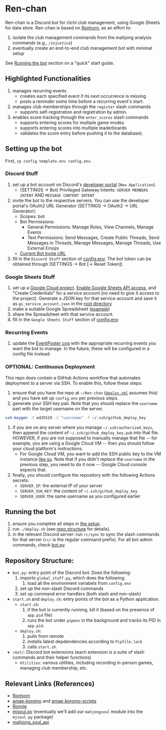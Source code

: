 # Ren-chan

Ren-chan is a Discord bot for riichi club management, using Google Sheets for data store. Ren-chan is based on [Ronhorn](https://github.com/Longhorn-Riichi/Ronhorn), as an effort to:
1. isolate the club management commands from the mahjong analysis commands (e.g., `/injustice`)
1. eventually create an end-to-end club management bot with minimal setup

See [Running the bot](#running-the-bot) section on a "quick" start guide.

## Highlighted Functionalities
1. manages recurring events
    - creates each specified event if its next occurrence is missing
    - posts a reminder some time before a recurring event's start.
1. manages club memberships through the `register` slash commands
    - supports self-registration and registration by admin.
1. enables score tracking through the `enter_scores` slash commands
    - supports entering scores for multiple game modes
    - supports entering scores into multiple leaderboards
    - validates the score entry before pushing it to the database).

## Setting up the bot
First, `cp config.template.env config.env`.
### Discord Stuff
1. set up a bot account on Discord's [developer portal](https://discord.com/developers/applications) (`New Application`).
    - (SETTINGS → Bot) Privileged Gateway Intents: `SERVER MEMBERS INTENT` AND `MESSAGE CONTENT INTENT`
1. invite the bot to the respective servers. You can use the developer portal's OAuth2 URL Generator (SETTINGS → OAuth2 → URL Generator):
    - Scopes: bot
    - Bot Permissions:
        * General Permissions: Manage Roles, View Channels, Manage Events
        * Text Permissions: Send Messages, Create Public Threads, Send Messages in Threads, Manage Messages, Manage Threads, Use External Emojis
    - [Current Bot Invite URL](https://discord.com/oauth2/authorize?client_id=1264000694369910834&permissions=326686223360&integration_type=0&scope=bot)
1. fill in the `Discord Stuff` section of [config.env](config.env). The bot token can be obtained through (SETTINGS → Bot \[→ Reset Token\])
### Google Sheets Stuff
1. set up a [Google Cloud project](https://console.cloud.google.com/). [Enable Google Sheets API access](https://console.cloud.google.com/apis/library/sheets.googleapis.com), and "Create Credentials" for a service account (no need to give it access to the project). Generate a JSON key for that service account and save it as `gs_service_account.json` in the [root directory]
1. make a suitable Google Spreadsheet ([example](https://docs.google.com/spreadsheets/d/1pXlGjyz165S62-3-4ZXxit4Ci0yW8piVfbVObtjg7Is/edit?usp=sharing))
1. share the Spreadsheet with that service account.
1. fill in the `Google Sheets Stuff` section of [config.env](config.env)
### Recurring Events
1. update the [EventPoster cog](./ext/EventPoster/cog.py) with the appropriate recurring events you want the bot to manage. In the future, these will be configured in a config file instead.
### OPTIONAL: Continuous Deployment
This repo does contain a GitHub Actions workflow that automates deployment to a server via SSH. To enable this, follow these steps:
1. ensure that you have the repo at `~/Ren-chan` ([`deploy.yml`](./.github/workflows/deploy.yml) assumes this) and you have set up `config.env` per previous steps.
1. generate your SSH key pair. Note that you should replace the `username` part with the target username on the server.
```bash
ssh-keygen -t ed25519 -C "username" -f ~/.ssh/github_deploy_key
```
1. if you are on any server where you manage `~/.ssh/authorized_keys`, then append the content of `~/.ssh/github_deploy_key.pub` into that file. HOWEVER, if you are not supposed to manually manage that file -- for example, you are using a Google Cloud VM -- then you should follow your cloud platform's instructions.
    - For Google Cloud VM, you want to add the SSH public key to the VM instance [like so](https://cloud.google.com/compute/docs/connect/add-ssh-keys#after-vm-creation). Note that if you didn't replace the `username` in the previous step, you need to do it now -- Google Cloud console expects that.
1. finally, you should configure the repository with the following Actions secrets:
    - `SERVER_IP`: the external IP of your server
    - `SERVER_SSH_KEY`: the content of `~/.ssh/github_deploy_key`
    - `SERVER_USER`: the same username as you configured earlier

## Running the bot
1. ensure you complete all steps in [the setup](#setting-up-the-bot).
1. run `./deploy.sh` (see [repo structure](#repository-structure) for details).
1. in the relevant Discord server: run `rc/sync` to sync the slash commands for that server (`rc/` is the regular command prefix). For all bot admin commands, check [bot.py](bot.py).

## Repository Structure:
- `bot.py`: entry point of the Discord bot. Does the following:
    1. imports `global_stuff.py`, which does the following:
        1. load all the environment variabels from `config.env`
    1. set up the non-slash Discord commands
    1. set up command error handlers (both slash and non-slash)
- `start.sh` and `deploy.sh`: entry points of the bot as a Python application.
    - `start.sh`:
        1. if the bot is currently running, kill it (based on the presence of `app.pid` file)
        1. runs the bot under `pipenv` in the background and tracks its PID in `app.pid`.
    - `deploy.sh`:
        1. pulls from remote
        1. installs latest depdendencies according to `Pipfile.lock`
        1. calls `start.sh`.
- `/ext/`: Discord bot extensions (each extension is a suite of slash commands and their helper functions)
    - `Utilities`: various utilities, including recording in-person games, managing club membership, etc.

## Relevant Links (References)
- [Ronhorn](https://github.com/Longhorn-Riichi/Ronhorn)
- [amae-koromo](https://github.com/SAPikachu/amae-koromo) and [amae-koromo-scripts](https://github.com/SAPikachu/amae-koromo-scripts)
- [Ronnie](https://github.com/RiichiNomi/ronnie)
- [mjsoul.py](https://github.com/RiichiNomi/mjsoul.py) (eventually we'll add our `mahjongsoul` module into the `mjsoul.py` package)
- [mahjong_soul_api](https://github.com/MahjongRepository/mahjong_soul_api/)

[root directory]: /
